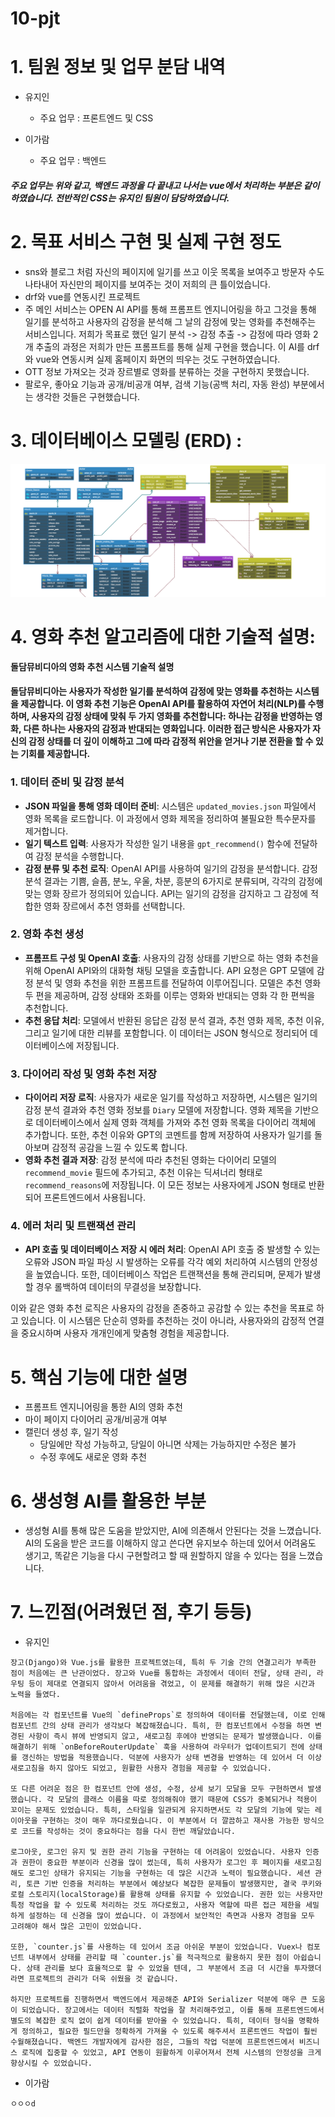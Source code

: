 # 10-pjt
# 1. 팀원 정보 및 업무 분담 내역
- 유지인
    - 주요 업무 : 프론트엔드 및 CSS
    
- 이가람
    - 주요 업무 : 백엔드

##### 주요 업무는 위와 같고, 백엔드 과정을 다 끝내고 나서는 vue에서 처리하는 부분은 같이 하였습니다. 전반적인 CSS는 유지인 팀원이 담당하였습니다. 

# 2. 목표 서비스 구현 및 실제 구현 정도
- sns와 블로그 처럼 자신의 페이지에 일기를 쓰고 이웃 목록을 보여주고 방문자 수도 나타내어 자신만의 페이지를 보여주는 것이 저희의 큰 틀이었습니다. 
- drf와 vue를 연동시킨 프로젝트
- 주 메인 서비스는 OPEN AI API를 통해 프롬프트 엔지니어링을 하고 그것을 통해 일기를 분석하고 사용자의 감정을 분석해 그 날의 감정에 맞는 영화를 추천해주는 서비스입니다. 저희가 목표로 했던 일기 분석 -> 감정 추출 -> 감정에 따라 영화 2개 추출의 과정은 저희가 만든 프롬프트를 통해 실제 구현을 했습니다. 이 AI를 drf와 vue와 연동시켜 실제 홈페이지 화면의 띄우는 것도 구현하였습니다.  
- OTT 정보 가져오는 것과 장르별로 영화를 분류하는 것을 구현하지 못했습니다.
- 팔로우, 좋아요 기능과 공개/비공개 여부, 검색 기능(공백 처리, 자동 완성) 부분에서는 생각한 것들은 구현했습니다.


# 3. 데이터베이스 모델링 (ERD) : 
![alt text](돌담뮤비니티.png)

# 4. 영화 추천 알고리즘에 대한 기술적 설명:
**돌담뮤비디아의 영화 추천 시스템 기술적 설명**

#### 돌담뮤비디아는 사용자가 작성한 일기를 분석하여 감정에 맞는 영화를 추천하는 시스템을 제공합니다. 이 영화 추천 기능은 OpenAI API를 활용하여 자연어 처리(NLP)를 수행하며, 사용자의 감정 상태에 맞춰 두 가지 영화를 추천합니다: 하나는 감정을 반영하는 영화, 다른 하나는 사용자의 감정과 반대되는 영화입니다. 이러한 접근 방식은 사용자가 자신의 감정 상태를 더 깊이 이해하고 그에 따라 감정적 위안을 얻거나 기분 전환을 할 수 있는 기회를 제공합니다.

### 1. 데이터 준비 및 감정 분석
- **JSON 파일을 통해 영화 데이터 준비**: 시스템은 `updated_movies.json` 파일에서 영화 목록을 로드합니다. 이 과정에서 영화 제목을 정리하여 불필요한 특수문자를 제거합니다.
- **일기 텍스트 입력**: 사용자가 작성한 일기 내용을 `gpt_recommend()` 함수에 전달하여 감정 분석을 수행합니다.
- **감정 분류 및 추천 로직**: OpenAI API를 사용하여 일기의 감정을 분석합니다. 감정 분석 결과는 기쁨, 슬픔, 분노, 우울, 차분, 흥분의 6가지로 분류되며, 각각의 감정에 맞는 영화 장르가 정의되어 있습니다. API는 일기의 감정을 감지하고 그 감정에 적합한 영화 장르에서 추천 영화를 선택합니다.

### 2. 영화 추천 생성
- **프롬프트 구성 및 OpenAI 호출**: 사용자의 감정 상태를 기반으로 하는 영화 추천을 위해 OpenAI API와의 대화형 채팅 모델을 호출합니다. API 요청은 GPT 모델에 감정 분석 및 영화 추천을 위한 프롬프트를 전달하여 이루어집니다. 모델은 추천 영화 두 편을 제공하며, 감정 상태와 조화를 이루는 영화와 반대되는 영화 각 한 편씩을 추천합니다.
- **추천 응답 처리**: 모델에서 반환된 응답은 감정 분석 결과, 추천 영화 제목, 추천 이유, 그리고 일기에 대한 리뷰를 포함합니다. 이 데이터는 JSON 형식으로 정리되어 데이터베이스에 저장됩니다.

### 3. 다이어리 작성 및 영화 추천 저장
- **다이어리 저장 로직**: 사용자가 새로운 일기를 작성하고 저장하면, 시스템은 일기의 감정 분석 결과와 추천 영화 정보를 `Diary` 모델에 저장합니다. 영화 제목을 기반으로 데이터베이스에서 실제 영화 객체를 가져와 추천 영화 목록을 다이어리 객체에 추가합니다. 또한, 추천 이유와 GPT의 코멘트를 함께 저장하여 사용자가 일기를 돌아보며 감정적 공감을 느낄 수 있도록 합니다.
- **영화 추천 결과 저장**: 감정 분석에 따라 추천된 영화는 다이어리 모델의 `recommend_movie` 필드에 추가되고, 추천 이유는 딕셔너리 형태로 `recommend_reasons`에 저장됩니다. 이 모든 정보는 사용자에게 JSON 형태로 반환되어 프론트엔드에서 사용됩니다.

### 4. 에러 처리 및 트랜잭션 관리
- **API 호출 및 데이터베이스 저장 시 에러 처리**: OpenAI API 호출 중 발생할 수 있는 오류와 JSON 파일 파싱 시 발생하는 오류를 각각 예외 처리하여 시스템의 안정성을 높였습니다. 또한, 데이터베이스 작업은 트랜잭션을 통해 관리되며, 문제가 발생할 경우 롤백하여 데이터의 무결성을 보장합니다.

이와 같은 영화 추천 로직은 사용자의 감정을 존중하고 공감할 수 있는 추천을 목표로 하고 있습니다. 이 시스템은 단순히 영화를 추천하는 것이 아니라, 사용자와의 감정적 연결을 중요시하며 사용자 개개인에게 맞춤형 경험을 제공합니다.



# 5. 핵심 기능에 대한 설명
- 프롬프트 엔지니어링을 통한 AI의 영화 추천 
- 마이 페이지 다이어리 공개/비공개 여부
- 캘린더 생성 후, 일기 작성 
    - 당일에만 작성 가능하고, 당일이 아니면 삭제는 가능하지만 수정은 불가
    - 수정 후에도 새로운 영화 추천

# 6. 생성형 AI를 활용한 부분
- 생성형 AI를 통해 많은 도움을 받았지만, AI에 의존해서 안된다는 것을 느꼈습니다. AI의 도움을 받은 코드를 이해하지 않고 쓴다면 유지보수 하는데 있어서 어려움도 생기고, 똑같은 기능을 다시 구현할려고 할 때 원할하지 않을 수 있다는 점을 느꼈습니다.

# 7. 느낀점(어려웠던 점, 후기 등등)
- 유지인 
```
장고(Django)와 Vue.js를 활용한 프로젝트였는데, 특히 두 기술 간의 연결고리가 부족한 점이 처음에는 큰 난관이었다. 장고와 Vue를 통합하는 과정에서 데이터 전달, 상태 관리, 라우팅 등이 제대로 연결되지 않아서 어려움을 겪었고, 이 문제를 해결하기 위해 많은 시간과 노력을 들였다.

처음에는 각 컴포넌트를 Vue의 `defineProps`로 정의하여 데이터를 전달했는데, 이로 인해 컴포넌트 간의 상태 관리가 생각보다 복잡해졌습니다. 특히, 한 컴포넌트에서 수정을 하면 변경된 사항이 즉시 뷰에 반영되지 않고, 새로고침 후에야 반영되는 문제가 발생했습니다. 이를 해결하기 위해 `onBeforeRouterUpdate` 훅을 사용하여 라우터가 업데이트되기 전에 상태를 갱신하는 방법을 적용했습니다. 덕분에 사용자가 상태 변경을 반영하는 데 있어서 더 이상 새로고침을 하지 않아도 되었고, 원활한 사용자 경험을 제공할 수 있었습니다.

또 다른 어려운 점은 한 컴포넌트 안에 생성, 수정, 상세 보기 모달을 모두 구현하면서 발생했습니다. 각 모달의 클래스 이름을 따로 정의해줘야 했기 때문에 CSS가 중복되거나 적용이 꼬이는 문제도 있었습니다. 특히, 스타일을 일관되게 유지하면서도 각 모달의 기능에 맞는 레이아웃을 구현하는 것이 매우 까다로웠습니다. 이 부분에서 더 깔끔하고 재사용 가능한 방식으로 코드를 작성하는 것이 중요하다는 점을 다시 한번 깨달았습니다.

로그아웃, 로그인 유지 및 권한 관리 기능을 구현하는 데 어려움이 있었습니다. 사용자 인증과 권한이 중요한 부분이라 신경을 많이 썼는데, 특히 사용자가 로그인 후 페이지를 새로고침해도 로그인 상태가 유지되는 기능을 구현하는 데 많은 시간과 노력이 필요했습니다. 세션 관리, 토큰 기반 인증을 처리하는 부분에서 예상보다 복잡한 문제들이 발생했지만, 결국 쿠키와 로컬 스토리지(localStorage)를 활용해 상태를 유지할 수 있었습니다. 권한 있는 사용자만 특정 작업을 할 수 있도록 처리하는 것도 까다로웠고, 사용자 역할에 따른 접근 제한을 세밀하게 설정하는 데 신경을 많이 썼습니다. 이 과정에서 보안적인 측면과 사용자 경험을 모두 고려해야 해서 많은 고민이 있었습니다.

또한, `counter.js`를 사용하는 데 있어서 조금 아쉬운 부분이 있었습니다. Vuex나 컴포넌트 내부에서 상태를 관리할 때 `counter.js`를 적극적으로 활용하지 못한 점이 아쉽습니다. 상태 관리를 보다 효율적으로 할 수 있었을 텐데, 그 부분에서 조금 더 시간을 투자했더라면 프로젝트의 관리가 더욱 쉬웠을 것 같습니다.

하지만 프로젝트를 진행하면서 백엔드에서 제공해준 API와 Serializer 덕분에 매우 큰 도움이 되었습니다. 장고에서는 데이터 직렬화 작업을 잘 처리해주었고, 이를 통해 프론트엔드에서 별도의 복잡한 로직 없이 쉽게 데이터를 받아올 수 있었습니다. 특히, 데이터 형식을 명확하게 정의하고, 필요한 필드만을 정확하게 가져올 수 있도록 해주셔서 프론트엔드 작업이 훨씬 수월해졌습니다. 백엔드 개발자에게 감사한 점은, 그들의 작업 덕분에 프론트엔드에서 비즈니스 로직에 집중할 수 있었고, API 연동이 원활하게 이루어져서 전체 시스템의 안정성을 크게 향상시킬 수 있었습니다.
```
- 이가람
```
ㅇㅇㅇd
```


